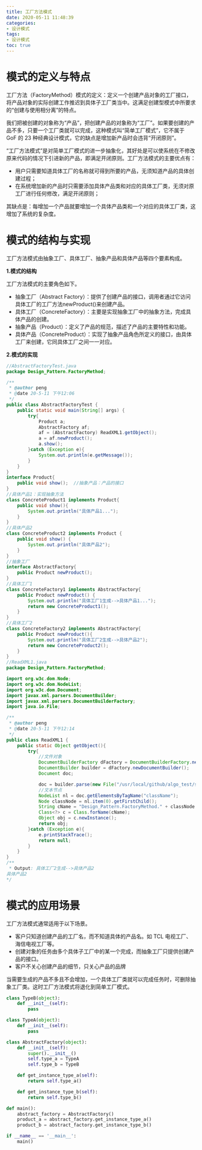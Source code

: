 ```yaml
---
title: 工厂方法模式
date: 2020-05-11 11:48:39
categories: 
- 设计模式
tags:
- 设计模式
toc: true
---
```

# 模式的定义与特点
工厂方法（FactoryMethod）模式的定义：定义一个创建产品对象的工厂接口，将产品对象的实际创建工作推迟到具体子工厂类当中。这满足创建型模式中所要求的“创建与使用相分离”的特点。

我们把被创建的对象称为“产品”，把创建产品的对象称为“工厂”。如果要创建的产品不多，只要一个工厂类就可以完成，这种模式叫“简单工厂模式”，它不属于 GoF 的 23 种经典设计模式，它的缺点是增加新产品时会违背“开闭原则”。

“工厂方法模式”是对简单工厂模式的进一步抽象化，其好处是可以使系统在不修改原来代码的情况下引进新的产品，即满足开闭原则。工厂方法模式的主要优点有：
* 用户只需要知道具体工厂的名称就可得到所要的产品，无须知道产品的具体创建过程；
* 在系统增加新的产品时只需要添加具体产品类和对应的具体工厂类，无须对原工厂进行任何修改，满足开闭原则；

其缺点是：每增加一个产品就要增加一个具体产品类和一个对应的具体工厂类，这增加了系统的复杂度。
# 模式的结构与实现
工厂方法模式由抽象工厂、具体工厂、抽象产品和具体产品等四个要素构成。

**1.模式的结构**

工厂方法模式的主要角色如下。
* 抽象工厂（Abstract Factory）：提供了创建产品的接口，调用者通过它访问具体工厂的工厂方法newProduct()来创建产品。
* 具体工厂（ConcreteFactory）：主要是实现抽象工厂中的抽象方法，完成具体产品的创建。
* 抽象产品（Product）：定义了产品的规范，描述了产品的主要特性和功能。
* 具体产品（ConcreteProduct）：实现了抽象产品角色所定义的接口，由具体工厂来创建，它同具体工厂之间一一对应。

**2.模式的实现**
```Java
//AbstractFactoryTest.java
package Design_Pattern.FactoryMethod;

/**
 * @author peng
 * @date 20-5-11 下午12:06
 */
public class AbstractFactoryTest {
    public static void main(String[] args) {
        try{
            Product a;
            AbstractFactory af;
            af = (AbstractFactory) ReadXML1.getObject();
            a = af.newProduct();
            a.show();
        }catch (Exception e){
            System.out.println(e.getMessage());
        }
    }
}
interface Product{
    public void show();  //抽象产品：产品的接口
}
//具体产品1：实现抽象方法
class ConcreteProduct1 implements Product{
    public void show(){
        System.out.println("具体产品1...");
    }
}
//具体产品2
class ConcreteProduct2 implements Product {
    public void show() {
        System.out.println("具体产品2");
    }
}
//抽象工厂
interface AbstractFactory{
    public Product newProduct();
}
//具体工厂1
class ConcreteFactory1 implements AbstractFactory{
    public Product newProduct() {
        System.out.println("具体工厂1生成-->具体产品1...");
        return new ConcreteProduct1();
    }
}
//具体工厂2
class ConcreteFactory2 implements AbstractFactory{
    public Product newProduct(){
        System.out.println("具体工厂2生成-->具体产品2");
        return new ConcreteProduct2();
    }
}
//ReadXML1.java
package Design_Pattern.FactoryMethod;

import org.w3c.dom.Node;
import org.w3c.dom.NodeList;
import org.w3c.dom.Document;
import javax.xml.parsers.DocumentBuilder;
import javax.xml.parsers.DocumentBuilderFactory;
import java.io.File;

/**
 * @author peng
 * @date 20-5-11 下午12:14
 */
public class ReadXML1 {
    public static Object getObject(){
        try{
            //文件对象
            DocumentBuilderFactory dFactory = DocumentBuilderFactory.newInstance();
            DocumentBuilder builder = dFactory.newDocumentBuilder();
            Document doc;

            doc = builder.parse(new File("/usr/local/github/algo_test/src/Design_Pattern/FactoryMethod/config1.xml"));
            //文本节点
            NodeList nl = doc.getElementsByTagName("className");
            Node classNode = nl.item(0).getFirstChild();
            String cName = "Design_Pattern.FactoryMethod." + classNode.getNodeValue();
            Class<?> c = Class.forName(cName);
            Object obj = c.newInstance();
            return obj;
        }catch (Exception e){
            e.printStackTrace();
            return null;
        }
    }
}
/**
 * Output: 具体工厂2生成-->具体产品2
具体产品2
*/
```
# 模式的应用场景
工厂方法模式通常适用于以下场景。
* 客户只知道创建产品的工厂名，而不知道具体的产品名。如 TCL 电视工厂、海信电视工厂等。
* 创建对象的任务由多个具体子工厂中的某一个完成，而抽象工厂只提供创建产品的接口。
* 客户不关心创建产品的细节，只关心产品的品牌

当需要生成的产品不多且不会增加，一个具体工厂类就可以完成任务时，可删除抽象工厂类。这时工厂方法模式将退化到简单工厂模式。
```python
class TypeB(object):
    def __init__(self):
        pass

class TypeA(object):
    def __init__(self):
        pass

class AbstractFactory(object):
    def __init__(self):
        super().__init__()
        self.type_a = TypeA
        self.type_b = TypeB

    def get_instance_type_a(self):
        return self.type_a()

    def get_instance_type_b(self):
        return self.type_b()

def main():
    abstract_factory = AbstractFactory()
    product_a = abstract_factory.get_instance_type_a()
    product_b = abstract_factory.get_instance_type_b()

if __name__ == '__main__':
    main()
```